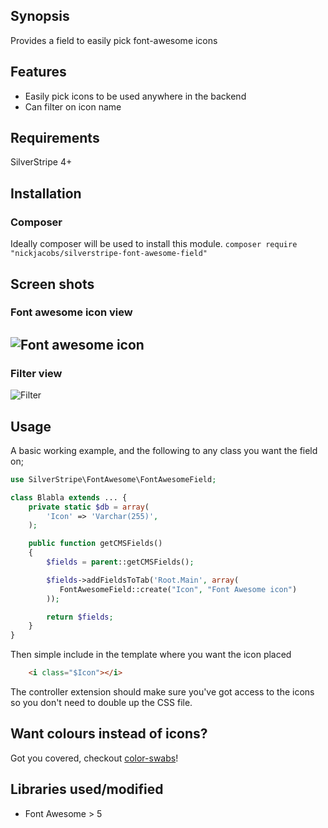 ## Synopsis
Provides a field to easily pick font-awesome icons

## Features
* Easily pick icons to be used anywhere in the backend
* Can filter on icon name

## Requirements
SilverStripe 4+

## Installation

### Composer

Ideally composer will be used to install this module. 
```composer require "nickjacobs/silverstripe-font-awesome-field"```

## Screen shots

### Font awesome icon view
![Font awesome icon](https://raw.githubusercontent.com/peavers/silverstripe-font-awesome/master/images/screens/font-awesome-icons.png "Icons")
---------------------------------------
### Filter view
![Filter](https://raw.githubusercontent.com/peavers/silverstripe-font-awesome/master/images/screens/font-awesome-filter.png "Filter")

## Usage
A basic working example, and the following to any class you want the field on; 

```php
use SilverStripe\FontAwesome\FontAwesomeField;

class Blabla extends ... {
    private static $db = array(
        'Icon' => 'Varchar(255)',
    );

    public function getCMSFields()
    {
        $fields = parent::getCMSFields();

        $fields->addFieldsToTab('Root.Main', array(
           FontAwesomeField::create("Icon", "Font Awesome icon")
        ));

        return $fields;
    }
}
```

Then simple include in the template where you want the icon placed
```html
    <i class="$Icon"></i>  
```

The controller extension should make sure you've got access to the icons so you don't need to double up the CSS file. 

## Want colours instead of icons? 
Got you covered, checkout [color-swabs](https://github.com/peavers/silverstripe-color-swabs)!

## Libraries used/modified
* Font Awesome > 5
